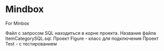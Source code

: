 # Mindbox
For Minbox

Файл с запросом SQL находиться в корне проекта. Название файла ItemCategorySQL.sql.
Проект Figure - класс для подключения
Проект Test - с тестированием
